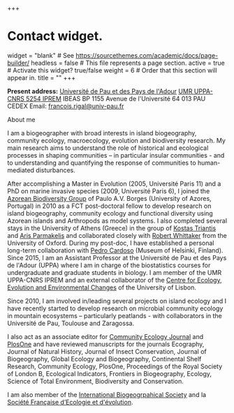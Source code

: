+++
# Contact widget.
widget = "blank"  # See https://sourcethemes.com/academic/docs/page-builder/
headless = false  # This file represents a page section.
active = true  # Activate this widget? true/false
weight = 6  # Order that this section will appear in.
title = ""
+++

**Present address:**
[Université de Pau et des Pays de l'Adour](https://www.univ-pau.fr)
[UMR UPPA-CNRS 5254 IPREM](https://iprem.univ-pau.fr)
IBEAS BP 1155 Avenue de l'Université 
64 013 PAU CEDEX
Email: francois.rigal@univ-pau.fr

About me

I am a biogeographer with broad interests in island biogeography, community ecology, macroecology, evolution and biodiversity research. My main research aims to understand the role of historical and ecological processes in shaping communities – in particular insular communities - and to understanding and quantifying the response of communities to human-mediated disturbances.

After accomplishing a Master in Evolution (2005, Université Paris 11) and a PhD on marine invasive species (2009, Université Paris 6), I joined the [Azorean Biodiversity Group](http://gba.uac.pt) of Paulo A.V. Borges (University of Azores, Portugal) in 2010 as a FCT post-doctoral fellow to develop research on island biogeography, community ecology and functional diversity using Azorean islands and Arthropods as model systems. I also completed several stays in the University of Athens (Greece) in the group of [Kostas Triantis](https://kostastriantis.wordpress.com) and [Aris Parmakelis](https://sites.google.com/site/uameco/home) and collaborated closely with [Robert Whittaker](https://www.geog.ox.ac.uk/staff/rwhittaker.html) from the University of Oxford. During my post-doc, I have established a personal long-term collaboration with [Pedro Cardoso](http://biodiversityresearch.org) (Museum of Helsinki, Finland). Since 2015, I am an Assistant Professor at the Université de Pau et des Pays de l'Adour (UPPA) where I am in charge of the biostatistics courses for undergraduate and graduate students in biology. I am member of the UMR UPPA-CNRS IPREM and an external collaborator of the [Centre for Ecology, Evolution and Environmental Changes](https://ce3c.ciencias.ulisboa.pt) of the University of Lisbon.

Since 2010, I am involved in/leading several projects on island ecology and I have recently started to develop research on microbial community ecology in mountain ecosystems – particularly peatlands - with collaborators in the Université de Pau, Toulouse and Zaragossa.



I also act as an associate editor for [Community Ecology Journal](https://www.springer.com/journal/42974?gclid=CjwKCAjwwYP2BRBGEiwAkoBpAiMDLtfF02NfwwHAN0LQV29fHmzH9V78VvYw9jVaIW4owpbzzpB64BoCvH8QAvD_BwE) and [PlosOne](https://plosone.org) and have reviewed manuscripts for the journals Ecography, Journal of Natural History, Journal of Insect Conservation, Journal of Biogeography, Global Ecology and Biogeography, Continental Shelf Research, Community Ecology, PlosOne, Proceedings of the Royal Society of London B, Ecological Indicators, Frontiers in Biogeography, Ecology, Science of Total Environment, Biodiversity and Conservation.


I am also member of the [International Biogeogrpahical Society](https://www.biogeography.org) and la [Société Française d’Ecologie et d'évolution](https://www.sfecologie.org).

